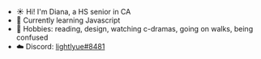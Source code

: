 - ☀️ Hi! I'm Diana, a HS senior in CA
- 🌱 Currently learning Javascript
- 🍄 Hobbies: reading, design, watching c-dramas, going on walks, being confused
- ☁️ Discord: <a href="https://discord.com/users/749000981169176678" target="_blank">lightlyue#8481</a>

<!---
Hi ☾
--->
